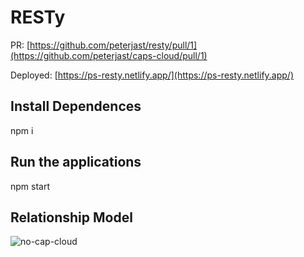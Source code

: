 # RESTy

PR: [https://github.com/peterjast/resty/pull/1](https://github.com/peterjast/caps-cloud/pull/1)

Deployed: [https://ps-resty.netlify.app/](https://ps-resty.netlify.app/)

## Install Dependences

npm i

## Run the applications

npm start

## Relationship Model

![no-cap-cloud](./assets/no-cap.jpg)
